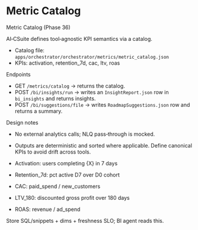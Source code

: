 # Metric Catalog
Metric Catalog (Phase 36)

AI‑CSuite defines tool‑agnostic KPI semantics via a catalog.

- Catalog file: `apps/orchestrator/orchestrator/metrics/metric_catalog.json`
- KPIs: activation, retention_7d, cac, ltv, roas

Endpoints

- GET `/metrics/catalog` → returns the catalog.
- POST `/bi/insights/run` → writes an `InsightReport.json` row in `bi_insights` and returns insights.
- POST `/bi/suggestions/file` → writes `RoadmapSuggestions.json` row and returns a summary.

Design notes

- No external analytics calls; NLQ pass‑through is mocked.
- Outputs are deterministic and sorted where applicable.
Define canonical KPIs to avoid drift across tools.

- Activation: users completing {X} in 7 days
- Retention_7d: pct active D7 over D0 cohort
- CAC: paid_spend / new_customers
- LTV_180: discounted gross profit over 180 days
- ROAS: revenue / ad_spend

Store SQL/snippets + dims + freshness SLO; BI agent reads this.
